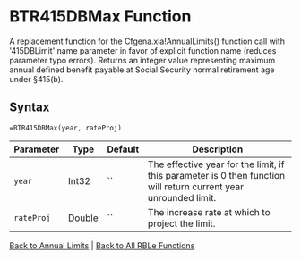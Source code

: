 # BTR415DBMax Function

A replacement function for the Cfgena.xla!AnnualLimits() function call with '415DBLimit' name parameter in favor of explicit function name (reduces parameter typo errors).  Returns an integer value representing maximum annual defined benefit payable at Social Security normal retirement age under §415(b).

## Syntax

```excel
=BTR415DBMax(year, rateProj)
```

Parameter | Type | Default | Description
---|---|---|---
`year` | Int32 | `` | The effective year for the limit, if this parameter is 0 then function will return current year unrounded limit.
`rateProj` | Double | `` | The increase rate at which to project the limit.

[Back to Annual Limits](RBLeAnnualLimits.md) | [Back to All RBLe Functions](RBLe.md#function-documentation)